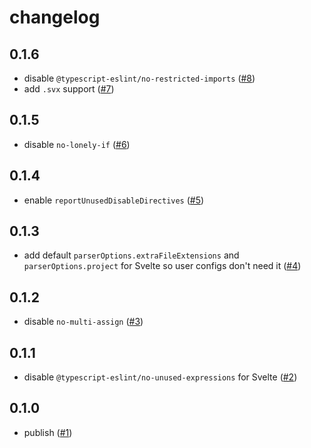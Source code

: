 # changelog

## 0.1.6

- disable `@typescript-eslint/no-restricted-imports`
  ([#8](https://github.com/feltcoop/eslint-config/pull/8))
- add `.svx` support
  ([#7](https://github.com/feltcoop/eslint-config/pull/7))

## 0.1.5

- disable `no-lonely-if`
  ([#6](https://github.com/feltcoop/eslint-config/pull/6))

## 0.1.4

- enable `reportUnusedDisableDirectives`
  ([#5](https://github.com/feltcoop/eslint-config/pull/5))

## 0.1.3

- add default `parserOptions.extraFileExtensions` and `parserOptions.project`
  for Svelte so user configs don't need it
  ([#4](https://github.com/feltcoop/eslint-config/pull/4))

## 0.1.2

- disable `no-multi-assign`
  ([#3](https://github.com/feltcoop/eslint-config/pull/3))

## 0.1.1

- disable `@typescript-eslint/no-unused-expressions` for Svelte
  ([#2](https://github.com/feltcoop/eslint-config/pull/2))

## 0.1.0

- publish
  ([#1](https://github.com/feltcoop/eslint-config/pull/1))
